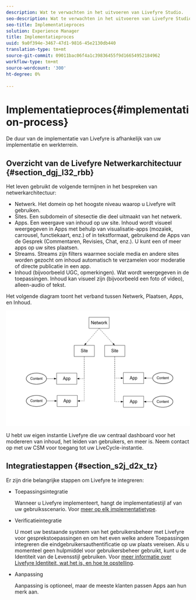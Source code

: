 ```yaml
---
description: Wat te verwachten in het uitvoeren van Livefyre Studio.
seo-description: Wat te verwachten in het uitvoeren van Livefyre Studio.
seo-title: Implementatieproces
solution: Experience Manager
title: Implementatieproces
uuid: 9a0f394e-3467-47d1-9816-45e2130db440
translation-type: tm+mt
source-git-commit: 09011bac06f4a1c39836455f9d16654952184962
workflow-type: tm+mt
source-wordcount: '300'
ht-degree: 0%

---
```



# Implementatieproces{#implementation-process}

De duur van de implementatie van Livefyre is afhankelijk van uw implementatie en werkterrein.

## Overzicht van de Livefyre Netwerkarchitectuur {#section_dgj_l32_rbb}

Het leven gebruikt de volgende termijnen in het bespreken van netwerkarchitectuur:

* Netwerk. Het domein op het hoogste niveau waarop u Livefyre wilt gebruiken.
* Sites. Een subdomein of sitesectie die deel uitmaakt van het netwerk.
* Apps. Een weergave van inhoud op uw site. Inhoud wordt visueel weergegeven in Apps met behulp van visualisatie-apps (mozaïek, carrousel, functiekaart, enz.) of in tekstformaat, gebruikend de Apps van de Gesprek (Commentaren, Revisies, Chat, enz.). U kunt een of meer apps op uw sites plaatsen.
* Streams. Streams zijn filters waarmee sociale media en andere sites worden gezocht om inhoud automatisch te verzamelen voor moderatie of directe publicatie in een app.
* Inhoud (bijvoorbeeld UGC, opmerkingen). Wat wordt weergegeven in de toepassingen. Inhoud kan visueel zijn (bijvoorbeeld een foto of video), alleen-audio of tekst.

Het volgende diagram toont het verband tussen Netwerk, Plaatsen, Apps, en Inhoud.

![](assets/network_site_architecture.png)

U hebt uw eigen instantie Livefyre die uw centraal dashboard voor het modereren van inhoud, het leiden van gebruikers, en meer is. Neem contact op met uw CSM voor toegang tot uw LiveCycle-instantie.

## Integratiestappen {#section_s2j_d2x_tz}

Er zijn drie belangrijke stappen om Livefyre te integreren:

* Toepassingsintegratie

   Wanneer u Livefyre implementeert, hangt de implementatiestijl af van uw gebruiksscenario. Voor [meer op elk implementatietype](/help/implementation/c-getting-started/c-implementation-process/c-app-integration-types.md#c_app_integration_types).

* Verificatieintegratie

   U moet uw bestaande systeem van het gebruikersbeheer met Livefyre voor gesprekstoepassingen en om het even welke andere Toepassingen integreren die eindgebruikersauthentificatie op uw plaats vereisen. Als u momenteel geen hulpmiddel voor gebruikersbeheer gebruikt, kunt u de Identiteit van de Levensstijl gebruiken. Voor [meer informatie over Livefyre Identiteit, wat het is, en hoe te opstelling](/help/implementation/c-livefyre-identity-comp/c-livefyre-identity-comp.md#c_livefyre_identity).

* Aanpassing

   Aanpassing is optioneel, maar de meeste klanten passen Apps aan hun merk aan.


